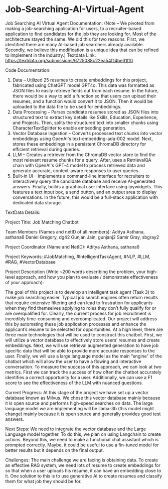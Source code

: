 # Job-Searching-AI-Virtual-Agent

Job Searching AI Virtual Agent Documentation:
(Note – We pivoted from making a job-searching application for users, to a recruiter-based application to find candidates for the job they are looking for. Most of the architecture stayed the same. We did this for two reasons. First, we identified there are many AI-based job searchers already available. Secondly, we believe this modification is a unique idea that can be refined to implement in the industry.)
Textdata Link: https://textdata.org/submissions/6725088c22ea54f14be31ff0

Code Documentation:
1.	Data – Utilized 25 resumes to create embeddings for this project, fabricated using ChatGPT model GPT4o. This data was formatted as JSON files to easily retrieve fields out from each resume. In the future, there would be a way to add a function so that users can upload their resumes, and a function would convert it to JSON. Then it would be uploaded to the data file to be used for embeddings.
2.	Data Processing – Parses candidate resumes stored as JSON files into structured text to extract key details like Skills, Education, Experience, and Projects. Then, splits the structured text into smaller chunks using CharacterTextSplitter to enable embedding generation.
3.	Vector Database Ingestion – Converts processed text chunks into vector embeddings using OpenAI's text-embedding-ada-002 model. Next, stores these embeddings in a persistent ChromaDB directory for efficient retrieval during queries.
4.	LLM – Creates a retriever from the ChromaDB vector store to find the most relevant resume chunks for a query. After, uses a RetrievalQA chain with OpenAI's GPT-4 model to process retrieved data and generate accurate, context-aware responses to user queries.
5.	Built-in UI – Implements a command-line interface for recruiters to interactively query the candidate database and receive AI-generated answers. Finally, builds a graphical user interface using ipywidgets. This features a text input box, a send button, and an output area to display conversations. In the future, this would be a full-stack application with dedicated data storage.

TextData Details:

Project Title: Job Matching Chatbot

Team Members (Names and netID of all members): Aditya Asthana, asthana6 Daniel Gregory, dg42 Gunjan Jain, gunjanj2 Samir Gray, sbgray2

Project Coordinator (Name and NetID): Aditya Asthana, asthana6

Project Keywords: #JobMatching, #IntelligentTaskAgent, #NLP, #LLM, #RAG, #VectorDatabase

Project Description (Write ~200 words describing the problem, your high-level approach, and how you plan to evaluate / demonstrate effectiveness of your approach):

The goal of this project is to develop an intelligent task agent (Task 3) to make job searching easier. Typical job search engines often return results that require extensive filtering and can lead to frustration for applicants when they find themselves applying to roles they don’t fully qualify for or are overqualified for. Clearly, the current process for job recruitment is incredibly time-consuming and overcomplicated. Our project will address this by automating these job application processes and enhance the applicant’s resume to be selected for opportunities. At a high level, there are three main technologies that will be used to construct this chatbot. First, we will utilize a vector database to effectively store users’ resumes and create embeddings. Next, we will use retrieval augmented generation to have job specific data that will be able to provide more accurate responses to the user. Finally, we will use a large language model as the main “engine” of the chatbot which will allow the user to have a flowing and interactive conversation. To measure the success of this approach, we can look at two metrics. First we can track the success of how often the chatbot accurately identifies a correct opportunity for a user. Additionally, we can use a F1 score to see the effectiveness of the LLM with nuanced questions.

Current Progress: At this stage of the project we have set up a vector database known as Milvus. We chose this vector database mainly because it is open source and performs high-speed searches on data. The large language model we are implementing will be llama-3b (this model might change) mainly because it is open source and generally provides good test answers.

Next Steps: We need to integrate the vector database and the Large Language model together. To do this, we plan on using Langchain to create actions. Beyond this, we need to make a functional chat assistant which is prompted correctly. Maybe, it could be useful to use a fin-tuned model for better results but it depends on the final output.

Challenges: The main challenge we are facing is obtaining data. To create an effective RAG system, we need lots of resume to create embeddings for so that when a user uploads his resume, it can have an embedding close to it. One solution to this is to use generative AI to create resumes and classify them for what job they should be for.
